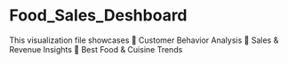 # Food_Sales_Deshboard
This visualization file showcases 🔹 Customer Behavior Analysis 🔹 Sales &amp; Revenue Insights 🔹 Best Food &amp; Cuisine Trends

